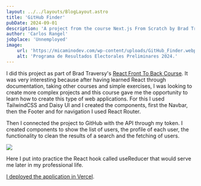 ```yaml
---
layout: ../../layouts/BlogLayout.astro
title: 'GitHub Finder'
pubDate: 2024-09-01
description: 'A project from the course Next.js From Scratch by Brad Traversy.'
author: 'Carlos Rangel'
jobplace: 'Unnemployed'
image:
    url: 'https://micaminodev.com/wp-content/uploads/GitHub_Finder.webp'
    alt: 'Programa de Resultados Electorales Preliminares 2024.'
---
```

I did this project as part of Brad Traversy's [React Front To Back Course](https://www.traversymedia.com/Modern-React-Front-To-Back-Course). It was very interesting because after having learned React through documentation, taking other courses and simple exercises, I was looking to create more complex projects and this course gave me the opportunity to learn how to create this type of web applications.
For this I used TailwindCSS and Daisy UI and I created the components, first the Navbar, then the Footer and for navigation I used React Router.

Then I connected the project to GitHub with the API through my token. I created components to show the list of users, the profile of each user, the functionality to clean the results of a search and the fetching of users.

<img src="https://micaminodev.com/wp-content/uploads/GitHub_Finder-detalle-cuenta.webp" class="project-image">

Here I put into practice the React hook called useReducer that would serve me later in my professional life.

[I deployed the application in Vercel](https://github-finder-sand-five.vercel.app/).

